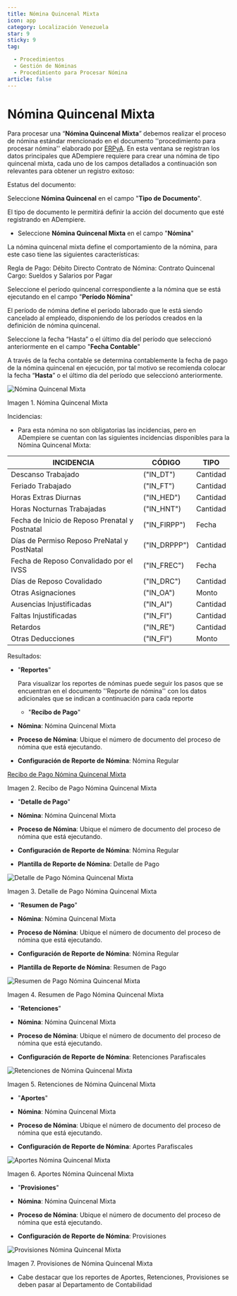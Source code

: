 ```yaml
---
title: Nómina Quincenal Mixta
icon: app
category: Localización Venezuela
star: 9
sticky: 9
tag:

  - Procedimientos
  - Gestión de Nóminas
  - Procedimiento para Procesar Nómina
article: false
---
```


**Nómina Quincenal Mixta**
==========================

Para procesar una “**Nómina Quincenal Mixta**” debemos realizar el proceso de nómina estándar mencionado en el documento ''procedimiento para procesar nómina'' elaborado por [ERPyA](http://erpya.com). En esta ventana se registran los datos principales que ADempiere requiere para crear una nómina de tipo quincenal mixta, cada uno de los campos detallados a continuación son relevantes para obtener un registro exitoso:

Estatus del documento:

Seleccione **Nómina Quincenal** en el campo "**Tipo de Documento**".

El tipo de documento le permitirá definir la acción del documento que esté registrando en ADempiere.

- Seleccione **Nómina Quincenal Mixta** en el campo "**Nómina**"

La nómina quincenal mixta define el comportamiento de la nómina, para este caso tiene las siguientes características:

Regla de Pago: Débito Directo
Contrato de Nómina: Contrato Quincenal
Cargo: Sueldos y Salarios por Pagar

Seleccione el período quincenal correspondiente a la nómina que se está ejecutando en el campo "**Período Nómina**"

El período de nómina define el período laborado que le está siendo cancelado al empleado, disponiendo de los períodos creados en la definición de nómina quincenal.

Seleccione la fecha “Hasta” o el último día del período que seleccionó anteriormente en el campo "**Fecha Contable**"

A través de la fecha contable se determina contablemente la fecha de pago de la nómina quincenal en ejecución, por tal motivo se recomienda colocar la fecha “**Hasta**” o el último día del período que seleccionó anteriormente.

![Nómina Quincenal Mixta](/assets/img/procedures/payroll/procedures-to-process-payroll/resources/quincenalmixta.png)

Imagen 1. Nómina Quincenal Mixta

Incidencias:

- Para esta nómina no son obligatorias las incidencias, pero en ADempiere se cuentan con las siguientes incidencias disponibles para la Nómina Quincenal Mixta:

|                **INCIDENCIA**                          |      **CÓDIGO**      |    **TIPO**    |
|-------------------------------------------------------|-----------------------|----------------|
| Descanso Trabajado                                    |      ("IN_DT")        |    Cantidad    |
| Feriado Trabajado                                     |      ("IN_FT")        |    Cantidad    |
| Horas Extras Diurnas                                  |     ("IN_HED")       |    Cantidad    |
| Horas Nocturnas Trabajadas                            |     ("IN_HNT")       |    Cantidad    |
| Fecha de Inicio de Reposo Prenatal y Postnatal        |    ("IN_FIRPP")      |     Fecha      |
| Días de Permiso Reposo PreNatal y PostNatal           |    ("IN_DRPPP")      |    Cantidad    |
| Fecha de Reposo Convalidado por el IVSS               |     ("IN_FREC")      |     Fecha      |
| Días de Reposo Covalidado                             |     ("IN_DRC")       |    Cantidad    |
| Otras Asignaciones                                    |      ("IN_OA")       |     Monto      |
| Ausencias Injustificadas                              |      ("IN_AI")       |    Cantidad    |
| Faltas Injustificadas                                 |      ("IN_FI")       |    Cantidad    |
| Retardos                                              |      ("IN_RE")       |    Cantidad    |
| Otras Deducciones                                     |      ("IN_FI")       |     Monto      |

Resultados:

- "**Reportes**"

    Para visualizar los reportes de nóminas  puede seguir los pasos que se encuentran en el documento ''Reporte de nómina'' con los datos adicionales que se indican a continuación para cada reporte

  - "**Recibo de Pago**"

- **Nómina**: Nómina Quincenal Mixta

- **Proceso de Nómina**: Ubique el número de documento del proceso de nómina que está ejecutando.

- **Configuración de Reporte de Nómina**: Nómina Regular

[Recibo de Pago Nómina Quincenal Mixta](/assets/img/procedures/payroll/procedures-to-process-payroll/resources/reciboquincenalmixta.png)

Imagen 2. Recibo de Pago Nómina Quincenal Mixta

- "**Detalle de Pago**"

- **Nómina**: Nómina Quincenal Mixta

- **Proceso de Nómina**: Ubique el número de documento del proceso de nómina que está ejecutando.

- **Configuración de Reporte de Nómina**: Nómina Regular

- **Plantilla de Reporte de Nómina**: Detalle de Pago

![Detalle de Pago Nómina Quincenal Mixta](/assets/img/procedures/payroll/procedures-to-process-payroll/resources/detallequincenalmixtaa.png)

Imagen 3. Detalle de Pago Nómina Quincenal Mixta

- "**Resumen de Pago**"

- **Nómina**: Nómina Quincenal Mixta

- **Proceso de Nómina**: Ubique el número de documento del proceso de nómina que está ejecutando.

- **Configuración de Reporte de Nómina**: Nómina Regular

- **Plantilla de Reporte de Nómina**: Resumen de Pago

![Resumen de Pago Nómina Quincenal Mixta](/assets/img/procedures/payroll/procedures-to-process-payroll/resources/resumenquincenalmixta.png)

Imagen 4. Resumen de Pago Nómina Quincenal Mixta

- "**Retenciones**"

- **Nómina**: Nómina Quincenal Mixta

- **Proceso de Nómina**: Ubique el número de documento del proceso de nómina que está ejecutando.

- **Configuración de Reporte de Nómina**: Retenciones Parafiscales

![Retenciones de Nómina Quincenal Mixta](/assets/img/procedures/payroll/procedures-to-process-payroll/resources/retencionesquincenalmixta.png)

Imagen 5. Retenciones de Nómina Quincenal Mixta

- "**Aportes**"

- **Nómina**: Nómina Quincenal Mixta

- **Proceso de Nómina**: Ubique el número de documento del proceso de nómina que está ejecutando.

- **Configuración de Reporte de Nómina**: Aportes Parafiscales

![Aportes Nómina Quincenal Mixta](/assets/img/procedures/payroll/procedures-to-process-payroll/resources/aportesquincenalmixta.png)

Imagen 6. Aportes Nómina Quincenal Mixta

- "**Provisiones**"

- **Nómina**: Nómina Quincenal Mixta

- **Proceso de Nómina**: Ubique el número de documento del proceso de nómina que está ejecutando.

- **Configuración de Reporte de Nómina**: Provisiones

![Provisiones Nómina Quincenal Mixta](/assets/img/procedures/payroll/procedures-to-process-payroll/resources/provisionesquincenalmixta.png)

Imagen 7. Provisiones de Nómina Quincenal Mixta

- Cabe destacar que los reportes de Aportes, Retenciones, Provisiones se deben pasar al Departamento de Contabilidad

